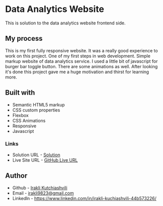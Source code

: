 # Data Analytics Website

This is solution to the data analytics website frontend side.

## My process

This is my first fully responsive website. It was a really good experience to work on this project.
One of my first steps in web development. Simple markup website of data analytics service. I used a little bit of javascript for burger bar toggle button.
There are some animations as well. After looking it's done this project gave me a huge motivation and thirst for learning more.

## Built with

* Semantic HTML5 markup
* CSS custom properties
* Flexbox
* CSS Animations
* Responsive
* Javascript

### Links

* Solution URL - [Solution](https://github.com/iraklikutchiashvili/project)
* Live Site URL - [GitHub Live URL](https://iraklikutchiashvili.github.io/Data-Analytics-Markup/)

## Author

* Github - [Irakli Kutchiashvili](https://github.com/iraklikutchiashvili)
* Email - irakli9823@gmail.com
* Linkedln - https://www.linkedin.com/in/irakli-kuchiashvili-44b573226/
